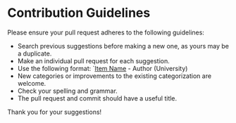# Contribution Guidelines

Please ensure your pull request adheres to the following guidelines:

- Search previous suggestions before making a new one, as yours may be a duplicate.
- Make an individual pull request for each suggestion.
- Use the following format: `[Item Name](link) - Author (University)
- New categories or improvements to the existing categorization are welcome.
- Check your spelling and grammar.
- The pull request and commit should have a useful title.

Thank you for your suggestions!
